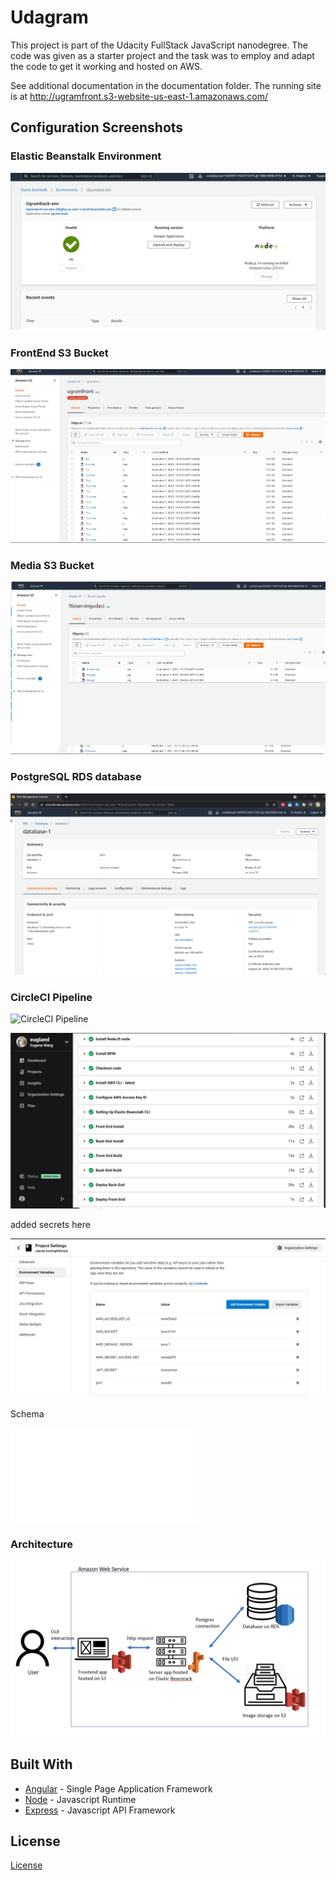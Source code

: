 # Udagram

This project is part of the Udacity FullStack JavaScript nanodegree. The code was given as a starter project and the task was to employ and adapt the code to get it working and hosted on AWS.


See additional documentation in the documentation folder. The running site is at http://ugramfront.s3-website-us-east-1.amazonaws.com/

## Configuration Screenshots

### Elastic Beanstalk Environment

![Elastic Beanstalk Environment](./documentation/images/elasticBeanstackOK.png)

### FrontEnd S3 Bucket

![FrontEnd S3 Bucket](./documentation/images/S3-front-1.png)

### Media S3 Bucket

![Media S3 Bucket](./documentation/images/S3-file-1.png)

### PostgreSQL RDS database

![PostgreSQL RDS database](./documentation/images/rds-database.png)

### CircleCI Pipeline

![CircleCI Pipeline](./documentation/images/CI-1-env.png)

![CircleCI Pipeline](./documentation/images/CI-2-build.png)

added secrets here

![CircleCI Pipeline environment variables](./documentation/images/CI-0-env.png)

Schema

![Pipeline Schema](./documentation/Pipeline%20Process.md)

### Architecture

![Architecture](./documentation/images/architecture.png)

## Built With

- [Angular](https://angular.io/) - Single Page Application Framework
- [Node](https://nodejs.org) - Javascript Runtime
- [Express](https://expressjs.com/) - Javascript API Framework

## License

[License](LICENSE.txt)
